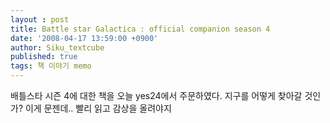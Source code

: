 ```yaml
---
layout : post
title: Battle star Galactica : official companion season 4
date: '2008-04-17 13:59:00 +0900'
author: Siku_textcube
published: true
tags: 책 이야기 memo
---
```

배틀스타 시즌 4에 대한 책을 오늘 yes24에서 주문하였다.
지구를 어떻게 찾아갈 것인가?
이게 문젠데.. 빨리 읽고 감상을 올려야지

